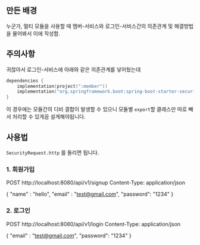 ## 만든 배경 

누군가, 멀티 모듈을 사용할 때 멤버-서비스와 로그인-서비스간의 의존관계 및 해결방법을 물어봐서 이에 작성함.

## 주의사항 

귀찮아서 로그인-서비스에 아래와 같은 의존관계를 넣어뒀는데

```kt
dependencies {
    implementation(project(":member"))
    implementation("org.springframework.boot:spring-boot-starter-security")
}
```

이 경우에는 모듈간의 디비 결합이 발생할 수 있으니 모듈별 `export`할 클래스만 따로 빼서 처리할 수 있게끔 설계해야됩니다.


## 사용법 

`SecurityRequest.http` 를 돌리면 됩니다.

### 1. 회원가입
POST http://localhost:8080/api/v1/signup
Content-Type: application/json

{
  "name" : "hello",
  "email" : "test@gmail.com",
  "password": "1234"
}

### 2. 로그인
POST http://localhost:8080/api/v1/login
Content-Type: application/json

{
  "email" : "test@gmail.com",
  "password": "1234"
}
